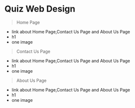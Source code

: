 # Quiz Web Design 

> Home Page
- link about Home Page,Contact Us Page and About Us Page
- h1
- one image

> Contact Us Page
- link about Home Page,Contact Us Page and About Us Page
- h1
- one image

> About Us Page
- link about Home Page,Contact Us Page and About Us Page
- h1
- one image



